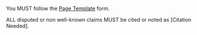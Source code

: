 You MUST follow the [Page Template](pagetemplate.md) form.

ALL disputed or non well-known claims MUST be cited or noted as [Citation Needed].

